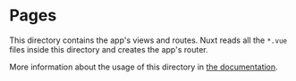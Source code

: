 # Pages

This directory contains the app's views and routes.
Nuxt reads all the `*.vue` files inside this directory and creates the app's router.

More information about the usage of this directory in [the documentation](https://nuxtjs.org/guide/routing).
